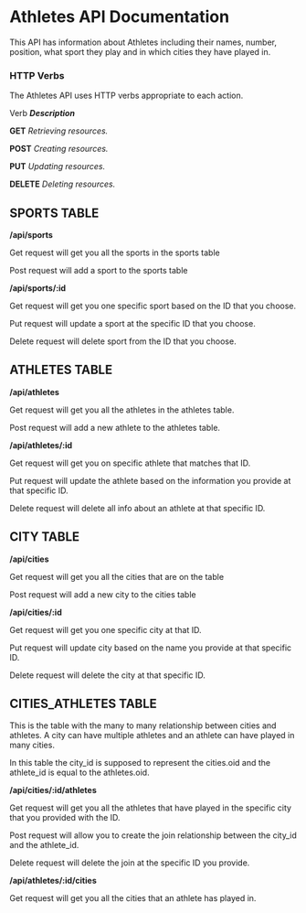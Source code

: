 

# Athletes API Documentation

This API has information about Athletes including their names, number, position, what sport they play and in which cities they have played in.

### HTTP Verbs

The Athletes API uses HTTP verbs appropriate to each action.

Verb                   	***Description***

**GET**                 *Retrieving resources.*

**POST**                *Creating resources.*

**PUT**                 *Updating resources.*

**DELETE**             	*Deleting resources.*



## SPORTS TABLE

**/api/sports**

Get request will get you all the sports in the sports table

Post request will add a sport to the sports table


**/api/sports/:id**

Get request will get you one specific sport based on the ID that you choose.

Put request will update a sport at the specific ID that you choose.

Delete request will delete sport from the ID that you choose.

## ATHLETES TABLE

**/api/athletes**

Get request will get you all the athletes in the athletes table.

Post request will add a new athlete to the athletes table.


**/api/athletes/:id**

Get request will get you on specific athlete that matches that ID.

Put request will update the athlete based on the information you provide at that specific ID.

Delete request will delete all info about an athlete at that specific ID.

## CITY TABLE

**/api/cities**

Get request will get you all the cities that are on the table

Post request will add a new city to the cities table


**/api/cities/:id**

Get request will get you one specific city at that ID.

Put request will update city based on the name you provide at that specific ID.

Delete request will delete the city at that specific ID.

## CITIES_ATHLETES TABLE

This is the table with the many to many relationship between cities and athletes. A city can have multiple athletes and an athlete can have played in many cities.

In this table the city_id is supposed to represent the cities.oid and the athlete_id is equal to the athletes.oid.

**/api/cities/:id/athletes**

Get request will get you all the athletes that have played in the specific city that you provided with the ID.

Post request will allow you to create the join relationship between the city_id and the athlete_id.

Delete request will delete the join at the specific ID you provide.

**/api/athletes/:id/cities**

Get request will get you all the cities that an athlete has played in.